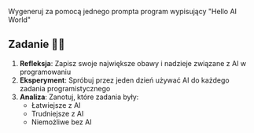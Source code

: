 Wygeneruj za pomocą jednego prompta program wypisujący "Hello AI World"


## Zadanie 🏋️‍♂️
1. **Refleksja**: Zapisz swoje największe obawy i nadzieje związane z AI w programowaniu
2. **Eksperyment**: Spróbuj przez jeden dzień używać AI do każdego zadania programistycznego
3. **Analiza**: Zanotuj, które zadania były:
   - Łatwiejsze z AI
   - Trudniejsze z AI
   - Niemożliwe bez AI